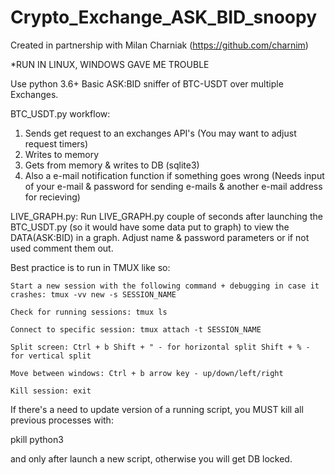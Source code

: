 # Crypto_Exchange_ASK_BID_snoopy
Created in partnership with Milan Charniak (https://github.com/charnim)

*RUN IN LINUX, WINDOWS GAVE ME TROUBLE

Use python 3.6+
Basic ASK:BID sniffer of BTC-USDT over multiple Exchanges.

BTC_USDT.py workflow:

1) Sends get request to an exchanges API's (You may want to adjust request timers)
2) Writes to memory
3) Gets from memory & writes to DB (sqlite3)
4) Also a e-mail notification function if something goes wrong (Needs input of your e-mail & password for sending e-mails & another e-mail address for recieving)

LIVE_GRAPH.py:
Run LIVE_GRAPH.py couple of seconds after launching the BTC_USDT.py (so it would have some data put to graph) to view the DATA(ASK:BID) in a graph.
Adjust name & password parameters or if not used comment them out.

Best practice is to run in TMUX like so:

    Start a new session with the following command + debugging in case it crashes: tmux -vv new -s SESSION_NAME

    Check for running sessions: tmux ls

    Connect to specific session: tmux attach -t SESSION_NAME

    Split screen: Ctrl + b Shift + " - for horizontal split Shift + % - for vertical split

    Move between windows: Ctrl + b arrow key - up/down/left/right

    Kill session: exit

If there's a need to update version of a running script, you MUST kill all previous processes with:

pkill python3

and only after launch a new script, otherwise you will get DB locked.

